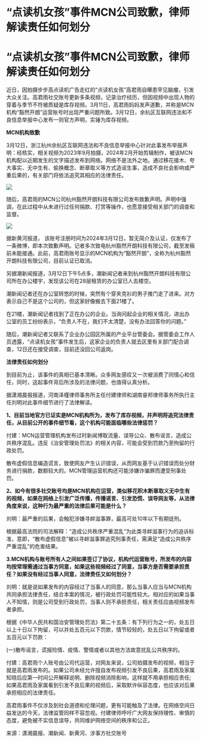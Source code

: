 # “点读机女孩”事件MCN公司致歉，律师解读责任如何划分

# “点读机女孩”事件MCN公司致歉，律师解读责任如何划分

近日，因拍摄步步高点读机广告走红的“点读机女孩”高君雨自曝患罕见脑瘤，引发大众关注。高君雨社交账号更新多条视频，记录治疗经历，但因视频中出现人物的穿着与季节不符被质疑是库存视频。3月11日，高君雨妈妈发声道歉，并称是MCN机构“豁然开朗”运营账号时出现严重问题所致。3月12日，余杭区互联网违法和不良信息举报中心发布一则官方声明，实锤为库存视频。

**MCN机构致歉**

3月12日，浙江杭州余杭区互联网违法和不良信息举报中心针对此事发布举报声明：经核实，相关视频为2023年9月拍摄，2024年2月开始剪辑制作，被该MCN机构配以近期发生的文字描述发布到网络。网络不是法外之地。通过移花接木、夸大事实、无中生有、偷换概念、断章取义等方式造谣生事，造成不良社会影响或严重后果的，有关部门将依法追究其相应的法律责任。

![](https://inews.gtimg.com/om_bt/OHdEA3W0dtkPykv3FxUusywHGqKWdyyiuwLrJLC8mLi0oAA/1000)

随后，高君雨的MCN公司杭州豁然开朗科技有限公司发布致歉声明。声明中强调，在此过程中从未进行过任何捐款、打赏等操作，也愿意接受相关部门的调查和监督。

![](https://inews.gtimg.com/om_bt/OOCvPIxhx_3eZ0Uw2puR6RNy0usP1_gI1MaP0svUgBydsAA/1000)

据新黄河报道，
该账号注册时间为2024年3月12日，暂无简介及认证，仅发布了一条微博，即本次致歉声明。记者多次致电杭州豁然开朗科技有限公司，截至发稿前未能接通。此前，高君雨账号显示的MCN机构为“豁然开朗”，全称为杭州豁然开朗科技有限公司，目前认证已取消。

另据潮新闻报道，3月12日下午5点多，潮新闻记者来到杭州豁然开朗科技有限公司所在办公楼宇，发现该公司在28层租赁的办公室已人去楼空。

潮新闻记者还在办公室转悠的时候，突然有个穿夹克衫的男子推门走了进来。对方表示自己不是这个公司的，但这家好像搬去下面21楼了。

在21楼，潮新闻记者找到了正在办公的企业。当询问起企业的相关情况，进出办公室的员工纷纷表示，“负责人不在，我们不太清楚，没有办法回答你的问题。”

随后，潮新闻记者又联系了企业办公园区所属的产业平台管委会。据管委会工作人员透露，“点读机女孩”事件发生后，这家企业的负责人就去区里有关部门配合调查，12日还在接受调查，目前还没回公司返岗。

**法律责任如何划分**

到目前为止，该事件的真相已基本清晰。众多网友感叹又一次被消费了同情心和信任，同时，这起事件背后所涉及的法律问题，也值得认真分析。

据潇湘晨报报道，河南泽槿律师事务所主任付建律师和湖南睿邦律师事务所执行主任刘明对此事件细节进行了法律解读。

**1、目前当地官方已证实是MCN机构所为，发布了库存视频，并声明将追究法律责任，从目前公开的事件细节看，这个机构可能面临哪些法律惩罚？**

付建：MCN运营管理机构发布过时新闻博取流量、误导公众、散布谣言，造成公共秩序混乱。违反《治安管理处罚法》的相关内容，可能会受到罚款乃至拘留的行政处罚。

散布虚假信息编造谎言，致使网友产生认识错误，从而网友基于认识错误而处分财务进行捐款，数额较大的。MCN管理运营机构还可能涉嫌诈骗罪而遭受刑事处罚。

**2、如今有很多社交账号均是MCN机构在运营，类似移花积木断章取义无中生有的视频，如果在网络上引发广泛传播，传播谣言、引发恐慌、误导网友等，从法律角度来说，这种行为最严重的法律后果可能是什么？**

刘明：最严重的后果，会触犯涉嫌寻衅滋事罪，最高可处10年以下有期徒刑。

根据最高法院的司法解释：“造成公共秩序严重混乱”为此类寻衅滋事行为的追诉标准，意即，“散布虚假信息”被以寻衅滋事罪追究刑事责任，需满足“造成公共秩序严重混乱”的危害结果。

**3.MCN机构与账号所有人之间如果签订了协议，机构代运营账号，所发布的内容均按常理需通过当事方同意，如果这些视频经过了同意，当事方是否需要承担责任？如果没有经过当事人同意，法律责任又如何划分？**

刘明：就是说如果发布的内容经过了当事人的同意，那么当事人应当与MCN机构共同承担法律责任，结合本案的情况，被行政处罚可能性较大。相对应的如果当事人不知情，则是公司受到行政处罚，当事人则不承担责任，相关责任应由视频发布者承担。

根据《中华人民共和国治安管理处罚法》第二十五条：有下列行为之一的，处五日以上十日以下拘留，可以并处五百元以下罚款，情节较轻的，处五日以下拘留或者五百元以下罚款：

(一)散布谣言，谎报险情、疫情、警情或者以其他方法故意扰乱公共秩序的。

付建：高君雨个人账号由公司代运营，对网友来说，公司拍摄发布的视频，相当于就是高君雨发布的。如果公司未经允许擅自发布视频引发不良后果，高君雨及家属知晓后应第一时间公开解释说明、删除视频消除影响，这样就不用承担相应责任;如果高君雨及家属看到引发不良后果的视频后，采取默许纵容态度，也应该对后果承担相应的法律责任。

高君雨事件不仅涉及到社会道德和伦理问题，更有可能触及了法律。在网络空间日益发达的今天，法律监管同样不容忽视。付建律师呼吁广大网友保持理性、审慎的态度，避免被不实信息误导，共同维护网络空间的秩序和公正。

来源：潇湘晨报、潮新闻、新黄河、涉事方社交账号

